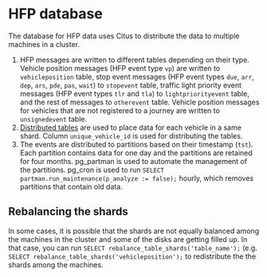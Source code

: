 # HFP database

The database for HFP data uses Citus to distribute the data to multiple machines in a cluster.

1. HFP messages are written to different tables depending on their type. Vehicle position messages (HFP event type `vp`) are written to `vehicleposition` table, stop event messages (HFP event types `due`, `arr`, `dep`, `ars`, `pde`, `pas`, `wait`) to `stopevent` table, traffic light priority event messages (HFP event types `tlr` and `tla`) to `lightpriorityevent` table, and the rest of messages to `otherevent` table. Vehicle position messages for vehicles that are not registered to a journey are written to `unsignedevent` table.
2. [Distributed tables](https://docs.citusdata.com/en/v9.3/develop/api_udf.html#create-distributed-table) are used to place data for each vehicle in a same shard. Column `unique_vehicle_id` is used for distributing the tables.
3. The events are distributed to partitions based on their timestamp (`tst`). Each partition contains data for one day and the partitions are retained for four months. pg_partman is used to automate the management of the partitions. pg_cron is used to run `SELECT partman.run_maintenance(p_analyze := false);` hourly, which removes partitions that contain old data.

## Rebalancing the shards

In some cases, it is possible that the shards are not equally balanced among the machines in the cluster and some of the disks are getting filled up. In that case, you can run `SELECT rebalance_table_shards('table_name');` (e.g. `SELECT rebalance_table_shards('vehicleposition');` to redistribute the the shards among the machines.
